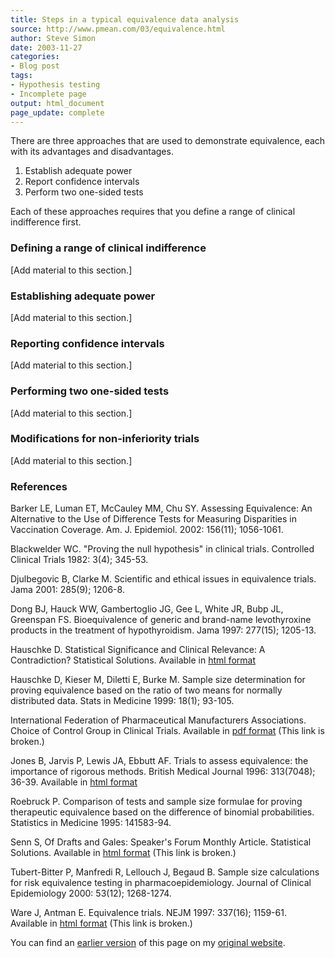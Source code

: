 ```yaml
---
title: Steps in a typical equivalence data analysis
source: http://www.pmean.com/03/equivalence.html
author: Steve Simon
date: 2003-11-27
categories:
- Blog post
tags:
- Hypothesis testing 
- Incomplete page
output: html_document
page_update: complete
---
```

There are three approaches that are used to demonstrate equivalence, each with its advantages and disadvantages.

1.  Establish adequate power
2.  Report confidence intervals
3.  Perform two one-sided tests

Each of these approaches requires that you define a range of clinical indifference first.

### Defining a range of clinical indifference

[Add material to this section.]

### Establishing adequate power

[Add material to this section.]

### Reporting confidence intervals

[Add material to this section.]

### Performing two one-sided tests

[Add material to this section.]

### Modifications for non-inferiority trials

[Add material to this section.]

### References

Barker LE, Luman ET, McCauley MM, Chu SY. Assessing Equivalence: An Alternative to the Use of Difference Tests for Measuring Disparities in Vaccination Coverage. Am. J. Epidemiol. 2002: 156(11); 1056-1061.

Blackwelder WC. "Proving the null hypothesis" in clinical trials. Controlled Clinical Trials 1982: 3(4); 345-53.


Djulbegovic B, Clarke M. Scientific and ethical issues in equivalence trials. Jama 2001: 285(9); 1206-8.

Dong BJ, Hauck WW, Gambertoglio JG, Gee L, White JR, Bubp JL, Greenspan FS. Bioequivalence of generic and brand-name levothyroxine products in the treatment of hypothyroidism. Jama 1997: 277(15); 1205-13.

Hauschke D. Statistical Significance and Clinical Relevance: A Contradiction? Statistical Solutions. Available in [html format][hau1]

Hauschke D, Kieser M, Diletti E, Burke M. Sample size determination for proving equivalence based on the ratio of two means for normally distributed data. Stats in Medicine 1999: 18(1); 93-105.

International Federation of Pharmaceutical Manufacturers Associations. Choice of Control Group in Clinical Trials. Available in [pdf format][ifp1] (This link is broken.)

Jones B, Jarvis P, Lewis JA, Ebbutt AF. Trials to assess equivalence: the importance of rigorous methods. British Medical Journal 1996: 313(7048); 36-39. Available in [html format][jon1]

Roebruck P. Comparison of tests and sample size formulae for proving therapeutic equivalence based on the difference of binomial probabilities. Statistics in Medicine 1995: 141583-94.

Senn S,  Of Drafts and Gales: Speaker's Forum Monthly Article. Statistical Solutions. Available in [html format][sen1] (This link is broken.)

Tubert-Bitter P, Manfredi R, Lellouch J, Begaud B. Sample size calculations for risk equivalence testing in pharmacoepidemiology. Journal of Clinical Epidemiology 2000: 53(12); 1268-1274.

Ware J, Antman E. Equivalence trials. NEJM 1997: 337(16); 1159-61. Available in [html format][war1] (This link is broken.)

You can find an [earlier version][sim1] of this page on my [original website][sim2].

[sim1]: http://www.pmean.com/03/equivalence.html
[sim2]: http://www.pmean.com/original_site.html

[hau1]: http://www.statsol.ie/equivtest/hauschke1.htm
[ifp1]: http://www.ich.org/pdfICH/e10step4.pdf
[jon1]: http://bmj.com/cgi/content/full/313/7048/36
[sen1]: http://www.statsolusa.com/forart.htm
[war1]: http://content.nejm.org/cgi/content/extract/337/16/1159